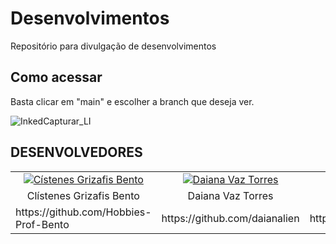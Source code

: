 # Desenvolvimentos

Repositório para divulgação de desenvolvimentos

## Como acessar

Basta clicar em "main" e escolher a branch que deseja ver.

![InkedCapturar_LI](https://user-images.githubusercontent.com/68859813/152149518-d80329af-24c3-46fb-93a1-b9e9bac159a9.jpg)

## DESENVOLVEDORES
<table> 
  <tr> 
    <td align="center"><a href="https://www.linkedin.com/in/clistenes-bento-28430911b" target="_blank"><img src="https://user-images.githubusercontent.com/68859813/143960838-cdea45a4-ec09-4e60-8852-b3f1a75d9540.png" alt="Cístenes Grizafis Bento"></a></td>
    <td align="center"><a href="https://www.linkedin.com/in/daiana-vaz-torres-28849210a/" target="_blank"><img src="https://user-images.githubusercontent.com/72092263/147569055-49e03c23-b49d-4950-bd80-2047d6ced9b5.png" 
alt="Daiana Vaz Torres"></a></td>
    <td align="center"><a href="https://www.linkedin.com/in/giovani-leonel-18813621a/" target="_blank"><img src="https://user-images.githubusercontent.com/68859813/152150688-9d12051d-8f6a-4f65-b6c3-e94a956964c5.png" 
alt="Daiana Vaz Torres"></a></td>
  </tr>  
  <tr> 
    <td align="center">Clístenes Grizafis Bento</td>
    <td align="center">Daiana Vaz Torres</td>
    <td align="center">Giovani Henrique Alves Filho</td>
  </tr>
  
  <tr> 
    <td>https://github.com/Hobbies-Prof-Bento</td>
    <td>https://github.com/daianalien</td>
    <td>https://github.com/Giovani19leonel</td>
  </tr>
</table>
